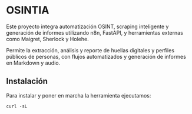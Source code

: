# OSINTIA

Este proyecto integra automatización OSINT, scraping inteligente y generación de informes utilizando n8n, FastAPI, y herramientas externas como Maigret, Sherlock y Holehe.

Permite la extracción, análisis y reporte de huellas digitales y perfiles públicos de personas, con flujos automatizados y generación de informes en Markdown y audio.

## Instalación

Para instalar y poner en marcha la herramienta ejecutamos:

```
curl -sL 
```
